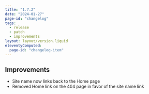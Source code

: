 ```yaml
---
title: "1.7.2"
date: "2024-01-27"
page-id: "changelog"
tags: 
  - release
  - patch
  - improvements
layout: layout/version.liquid
eleventyComputed:
  page-id: "changelog-item"
---
```

## Improvements
- Site name now links back to the Home page
- Removed Home link on the 404 page in favor of the site name link